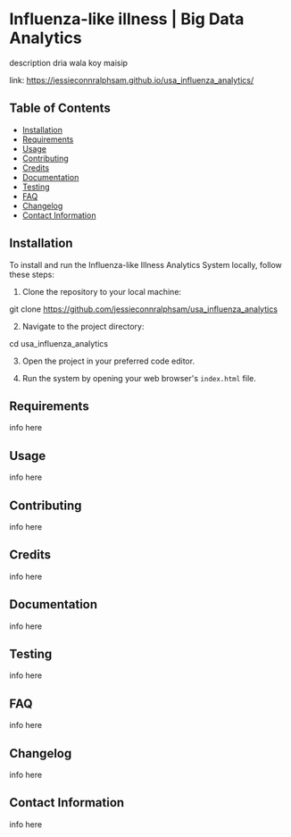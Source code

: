 # Influenza-like illness | Big Data Analytics

description dria wala koy maisip

link: https://jessieconnralphsam.github.io/usa_influenza_analytics/

## Table of Contents

- [Installation](#installation)
- [Requirements](#requirements)
- [Usage](#usage)
- [Contributing](#contributing)
- [Credits](#credits)
- [Documentation](#documentation)
- [Testing](#testing)
- [FAQ](#faq)
- [Changelog](#changelog)
- [Contact Information](#contact-information)

## Installation
To install and run the Influenza-like Illness Analytics System locally, follow these steps:

1. Clone the repository to your local machine:

git clone https://github.com/jessieconnralphsam/usa_influenza_analytics

2. Navigate to the project directory:

cd usa_influenza_analytics

3. Open the project in your preferred code editor.

4. Run the system by opening your web browser's `index.html` file.

## Requirements
info here
## Usage
info here
## Contributing
info here
## Credits
info here
## Documentation
info here
## Testing
info here
## FAQ
info here
## Changelog
info here
## Contact Information
info here
